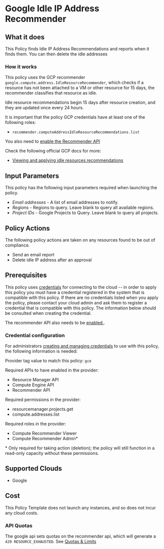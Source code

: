 # Google Idle IP Address Recommender

## What it does

This Policy finds Idle IP Address Recommendations and reports when it finds them. You can then delete the idle addresses

### How it works

This policy uses the GCP recommender `google.compute.address.IdleResourceRecommender`, which checks if a resource has not been attached to a VM or other resource for 15 days, the recommender classifies that resource as idle.

Idle resource recommendations begin 15 days after resource creation, and they are updated once every 24 hours.

It is important that the policy GCP credentials have at least one of the following roles:

- `recommender.computeAddressIdleResourceRecommendations.list`

You also need to [enable the Recommender API](https://console.cloud.google.com/flows/enableapi?apiid=recommender.googleapis.com)

Check the following official GCP docs for more:

- [Viewing and applying idle resources recommendations](https://cloud.google.com/compute/docs/viewing-and-applying-idle-resources-recommendations)

## Input Parameters

This policy has the following input parameters required when launching the policy.

- *Email addresses* - A list of email addresses to notify.
- *Regions* - Regions to query. Leave blank to query all available regions.
- *Project IDs* - Google Projects to Query. Leave blank to query all projects.

## Policy Actions

The following policy actions are taken on any resources found to be out of compliance.

- Send an email report
- Delete idle IP address after an approval

## Prerequisites

This policy uses [credentials](https://docs.flexera.com/flexera/EN/Automation/ManagingCredentialsExternal.htm) for connecting to the cloud -- in order to apply this policy you must have a credential registered in the system that is compatible with this policy. If there are no credentials listed when you apply the policy, please contact your cloud admin and ask them to register a credential that is compatible with this policy. The information below should be consulted when creating the credential.

The recommender API also needs to be [enabled.](https://cloud.google.com/recommender/docs/enabling#gcloud).

### Credential configuration

For administrators [creating and managing credentials](https://docs.flexera.com/flexera/EN/Automation/ManagingCredentialsExternal.htm) to use with this policy, the following information is needed:

Provider tag value to match this policy: `gce`

Required APIs to have enabled in the provider:

- Resource Manager API
- Compute Engine API
- Recommender API

Required permissions in the provider:

- resourcemanager.projects.get
- compute.addresses.list

Required roles in the provider:

- Compute Recommender Viewer
- Compute Recommender Admin*

\* Only required for taking action (deletion); the policy will still function in a read-only capacity without these permissions.

## Supported Clouds

- Google

## Cost

This Policy Template does not launch any instances, and so does not incur any cloud costs.

### API Quotas

The google api sets quotas on the recommender api, which will generate a `429 RESOURCE_EXHAUSTED`. See [Quotas & Limits](https://cloud.google.com/recommender/quotas)
